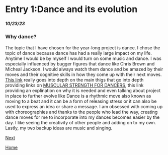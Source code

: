 # Entry 1:Dance and its evolution
##### 10/23/23

### Why dance?

The topic that I have chosen for the year-long project is dance. I chose the topic of dance because dance has had a really large impact on my life. Anytime I would be by myself I would turn on some music and dance. I was especially influenced by bugger figures that dance like Chris Brown and Micheal Jackson. I would always watch them dance and be amazed by their moves and their cognitive skills in how they come up with their next moves. [This link](https://medium.com/digital-literacy-for-decision-makers-columbia-b/technology-and-dance-blending-the-digital-and-physical-worlds-33589ff2bdd6) really goes into depth on the main thigs that go into depth providing links on [MUSCULAR STRENGTH FOR DANCERS](https://presentingdenver.org/muscular-strength-for-dancers/), this link providing an explination on why it is needed and even talking about project in place to further evolve like Dance is a rhythmic move also known as moving to a beat and it can be a form of releasing stress or it can also be used to express an idea or share a message. I am obsessed with coming up with choreographies and thanks to the people who lead the way, creating dance moves for me to incorporate into my dances becomes easier by the day. I like seeing the creativity of other people and adding on to my own. Lastly, my two backup ideas are music and singing.



[Next](entry02.md)

[Home](../README.md)